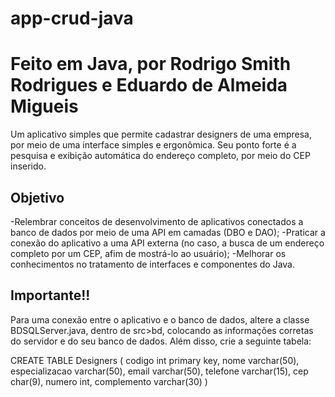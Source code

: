 # app-crud-java
# Feito em Java, por Rodrigo Smith Rodrigues e Eduardo de Almeida Migueis

Um aplicativo simples que permite cadastrar designers de uma empresa, 
por meio de uma interface simples e ergonômica. Seu ponto forte é a 
pesquisa e exibição automática do endereço completo, por meio do CEP inserido.

## Objetivo
-Relembrar conceitos de desenvolvimento de aplicativos conectados 
a banco de dados por meio de uma API em camadas (DBO e DAO);
-Praticar a conexão do aplicativo a uma API externa (no caso, a 
busca de um endereço completo por um CEP, afim de mostrá-lo ao usuário);
-Melhorar os conhecimentos no tratamento de interfaces e componentes do Java.

## Importante!!
Para uma conexão entre o aplicativo e o banco de dados, altere
a classe BDSQLServer.java, dentro de src>bd, colocando as informações
corretas do servidor e do seu banco de dados. Além disso, crie a seguinte tabela:

CREATE TABLE Designers (
codigo int primary key,
nome varchar(50),
especializacao varchar(50),
email varchar(50),
telefone varchar(15),
cep char(9),
numero int,
complemento varchar(30)
)

